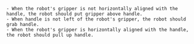 
    - When the robot's gripper is not horizontally aligned with the handle, the robot should put gripper above handle.
    - When handle is not left of the robot's gripper, the robot should grab handle.
    - When the robot's gripper is horizontally aligned with the handle, the robot should pull up handle.